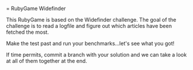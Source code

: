 = RubyGame Widefinder

This RubyGame is based on the Widefinder challenge. The goal of the challenge is to read a logfile and figure out which articles have been fetched the most.

Make the test past and run your benchmarks...let's see what you got!

If time permits, commit a branch with your solution and we can take a look at all of them together at the end.